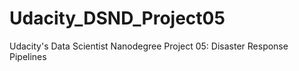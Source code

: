 # Udacity_DSND_Project05
Udacity's Data Scientist Nanodegree Project 05: Disaster Response Pipelines
